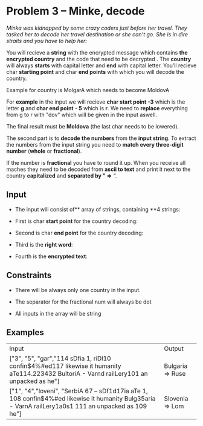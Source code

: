 # Problem 3 – Minke, decode

*Minka was kidnapped by some crazy coders just before her travel. They tasked her to decode her travel destination or she can’t go. She is in dire straits and you have to help her:*

You will recieve a **string** with the еncrypted message which contains **the encrypted country** and the code that need to be decrypted . The **country** will always **starts** with capital letter and **end** with capital letter. You’ll recieve char **starting point** and char **end points** with which you will decode the country.

Example for country is MolgarA which needs to become MoldovA

For **example** in the input we will recieve **char start point** **-3**  which is the letter **g** and **char end point** **- 5** which is **r**. We need to **replace** everything from g to r with "dov" which will be given in the input aswell. 

The final result must be **Moldova** (the last char needs to be lowered).

The second part is to **decode** **the numbers** from the **input string**. To extract the numbers from the input string you need to **match every three-digit number** (**whole** or **fractional**).

 If the number is **fractional** you have to  round it up. When you receive all maches they need to be decoded from **ascii to text** and print it next to the country **capitalized** and **separated by " =>** “.

## Input

* The input will consist of** array of strings, containing **4 strings:

* First is char **start point** for the country decoding:

* Second is char **end point** for the country decoding:

* Third is the **right word**:

* Fourth is the **encrypted text**:

## Constraints

* There will be always only one country in the input.

* The separator for the fractional num will always be dot

* All inputs in the array will be string

## Examples

<table>
  <tr>
    <td>Input</td>
    <td>Output</td>
  </tr>
  <tr>
    <td>["3", "5", "gar","114 sDfia 1, riDl10 confin$4%#ed117 likewise it humanity aTe114.223432 BultoriA - Varnd railLery101 an unpacked as he"]</td>
    <td>Bulgaria => Ruse</td>
  </tr>
  <tr>
    <td>["1", "4","loveni", "SerbiA 67 – sDf1d17ia aTe 1, 108 confin$4%#ed likewise it humanity  Bulg35aria - VarnA railLery1a0s1 111 an unpacked as 109 he"]</td>
    <td>Slovenia => Lom</td>
  </tr>
</table>



